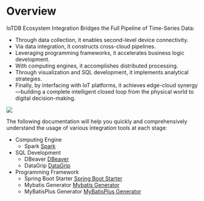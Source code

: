 <!--

    Licensed to the Apache Software Foundation (ASF) under one
    or more contributor license agreements.  See the NOTICE file
    distributed with this work for additional information
    regarding copyright ownership.  The ASF licenses this file
    to you under the Apache License, Version 2.0 (the
    "License"); you may not use this file except in compliance
    with the License.  You may obtain a copy of the License at
    
        http://www.apache.org/licenses/LICENSE-2.0
    
    Unless required by applicable law or agreed to in writing,
    software distributed under the License is distributed on an
    "AS IS" BASIS, WITHOUT WARRANTIES OR CONDITIONS OF ANY
    KIND, either express or implied.  See the License for the
    specific language governing permissions and limitations
    under the License.

-->

# Overview

IoTDB Ecosystem Integration Bridges the Full Pipeline of Time-Series Data:
- Through data collection, it enables second-level device connectivity.
- Via data integration, it constructs cross-cloud pipelines.
- Leveraging programming frameworks, it accelerates business logic development.
- With computing engines, it accomplishes distributed processing.
- Through visualization and SQL development, it implements analytical strategies.
- Finally, by interfacing with IoT platforms, it achieves edge-cloud synergy—building a complete intelligent closed loop from the physical world to digital decision-making.

![](/img/eco-overview-n-en.png)

The following documentation will help you quickly and comprehensively understand the usage of various integration tools at each stage:

- Computing Engine
    - Spark [Spark](./Spark-IoTDB.md)
- SQL Development
    - DBeaver [DBeaver](./DBeaver.md)
    - DataGrip  [DataGrip  ](./DataGrip.md)
- Programming Framework
    - Spring Boot Starter [Spring Boot Starter](./Spring-Boot-Starter.md)
    - Mybatis Generator [Mybatis Generator](./Mybatis-Generator.md)
    - MyBatisPlus Generator [MyBatisPlus Generator](./MyBatisPlus-Generator.md) 